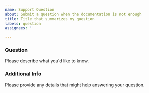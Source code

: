 ```yaml
---
name: Support Question
about: Submit a question when the documentation is not enough
title: Title that summarizes my question
labels: question
assignees: ''

---
```


### Question
Please describe what you'd like to know.

### Additional Info
Please provide any details that might help answering your question.
